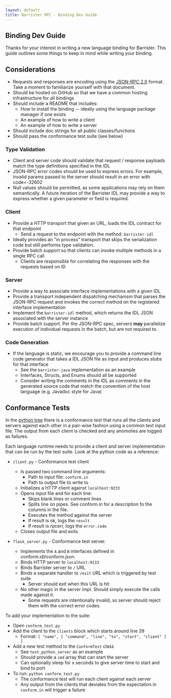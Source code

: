 ```yaml
---
layout: default
title: Barrister RPC - Binding Dev Guide
---
```


## Binding Dev Guide

Thanks for your interest in writing a new language binding for Barrister.  This guide outlines
some things to keep in mind while writing your binding.

## Considerations

* Requests and responses are encoding using the [JSON-RPC 2.0](http://jsonrpc.org/specification) format.  Take a moment to familiarize yourself with that document.
* Should be hosted on GitHub so that we have a common hosting infrastructure for all bindings
* Should include a README that includes:
  * How to install the binding -- ideally using the language package manager if one exists
  * An example of how to write a client
  * An example of how to write a server
* Should include doc strings for all public classes/functions
* Should pass the conformance test suite (see below)

### Type Validation

* Client and server code should validate that request / response payloads match the type definitions specified in the IDL
* JSON-RPC error codes should be used to express errors. For example, invalid params passed to the server should result in an error with code=-32602
* Null values should be permitted, as some applications may rely on them semantically.  A future iteration of the Barrister IDL may provide a way to express whether a given parameter or field is required.

### Client

* Provide a HTTP transport that given an URL, loads the IDL contract for that endpoint
  * Send a request to the endpoint with the method: `barrister-idl`
* Ideally provides an "in process" transport that skips the serialization code but still performs type validation.
* Provide batch support so that clients can invoke multiple methods in a single RPC call
  * Clients are responsible for correlating the responses with the requests based on ID

### Server

* Provide a way to associate interface implementations with a given IDL
* Provide a transport independent dispatching mechanism that parses the JSON-RPC request and invokes the correct method on the registered interface implementation
* Implement the `barrister-idl` method, which returns the IDL JSON associated with the server instance
* Provide batch support.  Per the JSON-RPC spec, servers **may** parallelize execution of individual requests in the batch, but are not required to.

### Code Generation

* If the language is static, we encourage you to provide a command line code generator that takes a IDL JSON file as input and produces stubs for that interface
  * See the `barrister-java` implementation as an example
  * Interfaces, Structs, and Enums should all be supported
  * Consider writing the comments in the IDL as comments in the generated source code that match the convention of the host language (e.g. Javadoc style for Java)

## Conformance Tests

In the [python tree](https://github.com/coopernurse/barrister/tree/master/conform) there is a 
conformance test that runs all the clients and servers against each other in a pair-wise fashion 
using a common text input file.  The output from each client is checked and any anomolies are
logged as failures.

Each language runtime needs to provide a client and server implementation that can be run by the
test suite.  Look at the python code as a reference:

* `client.py` - Conformance test client
  * Is passed two command line arguments:
    * Path to input file: `conform.in`
    * Path to output file to write to
  * Initializes a HTTP client against `localhost:9233`
  * Opens input file and for each line:
    * Skips blank lines or comment lines
    * Splits line on pipes. See conform.in for a description fo the columns in the file.
    * Executes the method against the server
    * If result is ok, logs the `result`
    * If result is rpcerr, logs the `error.code`
  * Closes output file and exits

* `flask_server.py` - Conformance test server.
  * Implements the `A` and `B` interfaces defined in conform.idl/conform.json.  
  * Binds HTTP server to `localhost:9233`
  * Binds Barrister server to `/` URL
  * Binds a separate handler to `/exit` URL which is triggered by test suite
    * Server should exit when this URL is hit
  * No other magic in the server impl.  Should simply execute the calls made against it.
    * Some requests are intentionally invalid, so server should reject them with the correct error codes.
    
To add your implementation to the suite:

* Open `conform_test.py`
* Add the client to the `clients` block which starts around line 39
  * Format:  `[ "name", [ "command", "line", "to", "start", "client" ] ]`
* Add a new test method to the `ConformTest` class
  * See `test_python_server` as an example
  * Should provide a `cmd` array that can start the server
  * Can optionally sleep for x seconds to give server time to start and bind to port
* To run: `python conform_test.py`
  * The conformance test will run each client against each server
  * Any output from the clients that deviates from the expectation in `conform.in` will trigger a failure
